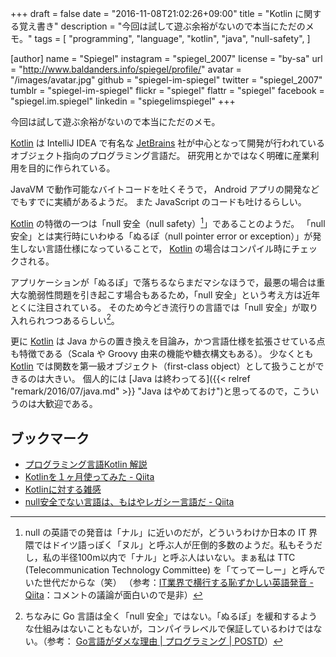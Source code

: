 +++
draft = false
date = "2016-11-08T21:02:26+09:00"
title = "Kotlin に関する覚え書き"
description = "今回は試して遊ぶ余裕がないので本当にただのメモ。"
tags = [
  "programming",
  "language",
  "kotlin",
  "java",
  "null-safety",
]

[author]
  name = "Spiegel"
  instagram = "spiegel_2007"
  license = "by-sa"
  url = "http://www.baldanders.info/spiegel/profile/"
  avatar = "/images/avatar.jpg"
  github = "spiegel-im-spiegel"
  twitter = "spiegel_2007"
  tumblr = "spiegel-im-spiegel"
  flickr = "spiegel"
  flattr = "spiegel"
  facebook = "spiegel.im.spiegel"
  linkedin = "spiegelimspiegel"
+++

今回は試して遊ぶ余裕がないので本当にただのメモ。

[Kotlin] は IntelliJ IDEA で有名な [JetBrains](http://www.jetbrains.com/ "JetBrains: Development Tools for Professionals and Teams") 社が中心となって開発が行われているオブジェクト指向のプログラミング言語だ。
研究用とかではなく明確に産業利用を目的に作られている。

JavaVM で動作可能なバイトコードを吐くそうで， Android アプリの開発などでもすでに実績があるようだ。
また JavaScript のコードも吐けるらしい。

[Kotlin] の特徴の一つは「null 安全（null safety）[^np]」であることのようだ。
「null 安全」とは実行時にいわゆる「ぬるぽ（null pointer error or exception）」が発生しない言語仕様になっていることで， [Kotlin] の場合はコンパイル時にチェックされる。

[^np]: null の英語での発音は「ナル」に近いのだが，どういうわけか日本の IT 界隈ではドイツ語っぽく「ヌル」と呼ぶ人が圧倒的多数のようだ。私もそうだし，私の半径100m以内で「ナル」と呼ぶ人はいない。まぁ私は TTC (Telecommunication Technology Committee) を「てってーしー」と呼んでいた世代だからな（笑） （参考：[IT業界で横行する恥ずかしい英語発音 - Qiita](http://qiita.com/ryounagaoka/items/290885ee3291b393fe1f)：コメントの議論が面白いので是非）

アプリケーションが「ぬるぽ」で落ちるならまだマシなほうで，最悪の場合は重大な脆弱性問題を引き起こす場合もあるため，「null 安全」という考え方は近年とくに注目されている。
そのため今どき流行りの言語では「null 安全」が取り入れられつつあるらしい[^go]。

[^go]: ちなみに Go 言語は全く「null 安全」ではない。「ぬるぽ」を緩和するような仕組みはないこともないが，コンパイラレベルで保証しているわけではない。（参考： [Go言語がダメな理由 | プログラミング | POSTD](http://postd.cc/why-go-is-not-good/)）

更に [Kotlin] は Java からの置き換えを目論み，かつ言語仕様を拡張させている点も特徴である（Scala や Groovy 由来の機能や糖衣構文もある）。
少なくとも [Kotlin] では関数を第一級オブジェクト（first-class object）として扱うことができるのは大きい。
個人的には [Java は終わってる]({{< relref "remark/2016/07/java.md" >}} "Java はやめておけ")と思ってるので，こういうのは大歓迎である。

## ブックマーク

- [プログラミング言語Kotlin 解説](https://sites.google.com/site/tarokotlin/)
- [Kotlinを１ヶ月使ってみた - Qiita](http://qiita.com/noppefoxwolf/items/b2d93f946f158c7b5852)
- [Kotlinに対する雑感](http://blog.satotaichi.info/first-thoughts-of-kotlin/)
- [null安全でない言語は、もはやレガシー言語だ - Qiita](http://qiita.com/koher/items/e4835bd429b88809ab33)

[Kotlin]: https://kotlinlang.org/ "Kotlin Programming Language"
